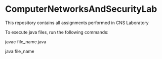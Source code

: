 # ComputerNetworksAndSecurityLab

This repository contains all assignments performed in CNS Laboratory

To execute java files, run the following commands: 

javac file_name.java

java file_name
